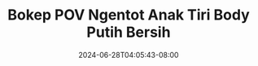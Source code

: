 --- 
title: "Bokep POV Ngentot Anak Tiri Body Putih Bersih"
description: "video bokep Bokep POV Ngentot Anak Tiri Body Putih Bersih twitter    "
date: 2024-06-28T04:05:43-08:00
file_code: "714npb12pe2n"
draft: false
cover: "3is7umkihvu72p16.jpg"
tags: ["Bokep", "POV", "Ngentot", "Anak", "Tiri", "Body", "Putih", "Bersih", "bokep-indo", "bokep-viral", "bokep-ig"]
length: 474
fld_id: "1392276"
foldername: "anaktiri"
categories: ["anaktiri"]
views: 59
---